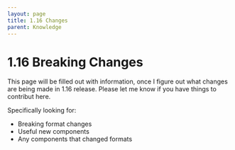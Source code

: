 ```yaml
---
layout: page
title: 1.16 Changes
parent: Knowledge
---
```


# 1.16 Breaking Changes

This page will be filled out with information, once I figure out what changes are being made in 1.16 release. Please let me know if you have things to contribut here.

Specifically looking for: 
 - Breaking format changes
 - Useful new components
 - Any components that changed formats
